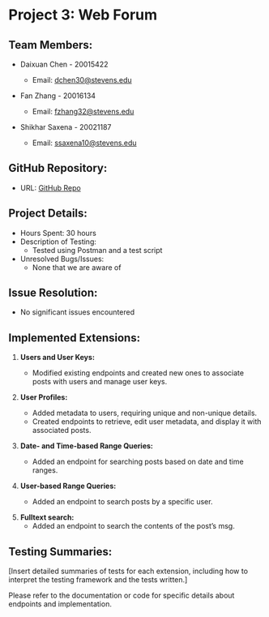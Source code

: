 # Project 3: Web Forum

## Team Members:

- Daixuan Chen - 20015422

  - Email: dchen30@stevens.edu

- Fan Zhang - 20016134

  - Email: fzhang32@stevens.edu

- Shikhar Saxena - 20021187
  - Email: ssaxena10@stevens.edu

## GitHub Repository:

- URL: [GitHub Repo](https://github.com/Shikhar253/project3)

## Project Details:

- Hours Spent: 30 hours
- Description of Testing:
  - Tested using Postman and a test script
- Unresolved Bugs/Issues:
  - None that we are aware of

## Issue Resolution:

- No significant issues encountered

## Implemented Extensions:

1. **Users and User Keys:**

   - Modified existing endpoints and created new ones to associate posts with users and manage user keys.

2. **User Profiles:**

   - Added metadata to users, requiring unique and non-unique details.
   - Created endpoints to retrieve, edit user metadata, and display it with associated posts.

3. **Date- and Time-based Range Queries:**

   - Added an endpoint for searching posts based on date and time ranges.

4. **User-based Range Queries:**

   - Added an endpoint to search posts by a specific user.

5) **Fulltext search:**
   - Added an endpoint to search the contents of the post’s msg.

## Testing Summaries:

[Insert detailed summaries of tests for each extension, including how to interpret the testing framework and the tests written.]

Please refer to the documentation or code for specific details about endpoints and implementation.
